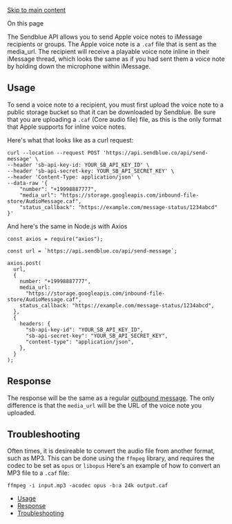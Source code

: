 [Skip to main content](https://docs.sendblue.com/docs/voice-note/#__docusaurus_skipToContent_fallback)

On this page

The Sendblue API allows you to send Apple voice notes to iMessage recipients or groups. The Apple voice note is a `.caf` file that is sent as the media\_url. The recipient will receive a playable voice note inline in their iMessage thread, which looks the same as if you had sent them a voice note by holding down the microphone within iMessage.

## Usage [​](https://docs.sendblue.com/docs/voice-note/\#usage "Direct link to Usage")

To send a voice note to a recipient, you must first upload the voice note to a public storage bucket so that it can be downloaded by Sendblue. Be sure that you are uploading a `.caf` (Core audio file) file, as this is the only format that Apple supports for inline voice notes.

Here's what that looks like as a curl request:

```codeBlockLines_e6Vv
curl --location --request POST 'https://api.sendblue.co/api/send-message' \
--header 'sb-api-key-id: YOUR_SB_API_KEY_ID' \
--header 'sb-api-secret-key: YOUR_SB_API_SECRET_KEY' \
--header 'Content-Type: application/json' \
--data-raw '{
    "number": "+19998887777",
    "media_url": "https://storage.googleapis.com/inbound-file-store/AudioMessage.caf",
    "status_callback": "https://example.com/message-status/1234abcd"
}'

```

And here's the same in Node.js with Axios

```codeBlockLines_e6Vv
const axios = require("axios");

const url = `https://api.sendblue.co/api/send-message`;

axios.post(
  url,
  {
    number: "+19998887777",
    media_url:
      "https://storage.googleapis.com/inbound-file-store/AudioMessage.caf",
    status_callback: "https://example.com/message-status/1234abcd",
  },
  {
    headers: {
      "sb-api-key-id": "YOUR_SB_API_KEY_ID",
      "sb-api-secret-key": "YOUR_SB_API_SECRET_KEY",
      "content-type": "application/json",
    },
  }
);

```

## Response [​](https://docs.sendblue.com/docs/voice-note/\#response "Direct link to Response")

The response will be the same as a regular [outbound message](https://docs.sendblue.com/docs/outbound/). The only difference is that the `media_url` will be the URL of the voice note you uploaded.

## Troubleshooting [​](https://docs.sendblue.com/docs/voice-note/\#troubleshooting "Direct link to Troubleshooting")

Often times, it is desireable to convert the audio file from another format, such as MP3. This can be done using the `ffmpeg` library, and requires the codec to be set as `opus` or `libopus` Here's an example of how to convert an MP3 file to a `.caf` file:

```codeBlockLines_e6Vv
ffmpeg -i input.mp3 -acodec opus -b:a 24k output.caf

```

- [Usage](https://docs.sendblue.com/docs/voice-note/#usage)
- [Response](https://docs.sendblue.com/docs/voice-note/#response)
- [Troubleshooting](https://docs.sendblue.com/docs/voice-note/#troubleshooting)
